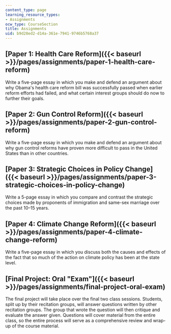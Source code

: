 ```yaml
---
content_type: page
learning_resource_types:
- Assignments
ocw_type: CourseSection
title: Assignments
uid: b9d28ed2-d14a-361e-7941-9746b5768a37
---
```


[Paper 1: Health Care Reform]({{< baseurl >}}/pages/assignments/paper-1-health-care-reform)
-------------------------------------------------------------------------------------------

Write a five-page essay in which you make and defend an argument about why Obama's health care reform bill was successfully passed when earlier reform efforts had failed, and what certain interest groups should do now to further their goals.

[Paper 2: Gun Control Reform]({{< baseurl >}}/pages/assignments/paper-2-gun-control-reform)
-------------------------------------------------------------------------------------------

Write a five-page essay in which you make and defend an argument about why gun control reforms have proven more difficult to pass in the United States than in other countries.

[Paper 3: Strategic Choices in Policy Change]({{< baseurl >}}/pages/assignments/paper-3-strategic-choices-in-policy-change)
---------------------------------------------------------------------------------------------------------------------------

Write a 5-page essay in which you compare and contrast the strategic choices made by proponents of immigration and same-sex marriage over the past 10–15 years.

[Paper 4: Climate Change Reform]({{< baseurl >}}/pages/assignments/paper-4-climate-change-reform)
-------------------------------------------------------------------------------------------------

Write a five-page essay in which you discuss both the causes and effects of the fact that so much of the action on climate policy has been at the state level.

[Final Project: Oral "Exam"]({{< baseurl >}}/pages/assignments/final-project-oral-exam)
---------------------------------------------------------------------------------------

The final project will take place over the final two class sessions. Students, split up by their recitation groups, will answer questions written by other recitation groups. The group that wrote the question will then critique and evaluate the answer given. Questions will cover material from the entire class, so the entire process will serve as a comprehensive review and wrap-up of the course material.